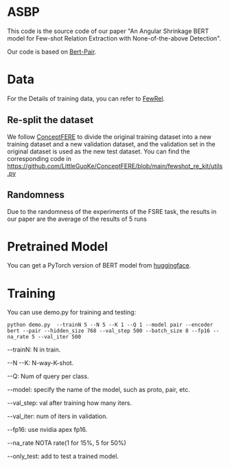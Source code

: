 # ASBP
This code is the source code of our paper "An Angular Shrinkage BERT model for Few-shot Relation Extraction
with None-of-the-above Detection".

Our code is based on [Bert-Pair](https://github.com/thunlp/fewrel).


# Data
For the Details of training data, you  can refer to [FewRel](https://thunlp.github.io/2/fewrel2_da.html).

## Re-split the dataset
We follow [ConceptFERE](https://github.com/LittleGuoKe/ConceptFERE) to divide the original training dataset into a new training dataset and a new validation dataset, and the validation set in the original dataset is used as the new test dataset. You can find the corresponding code in https://github.com/LittleGuoKe/ConceptFERE/blob/main/fewshot_re_kit/utils.py 
## Randomness
Due to the randomness of the experiments of the FSRE task, the results in our paper are the average of the results of 5 runs

# Pretrained Model
You can get a PyTorch version of BERT model from [huggingface](https://huggingface.co/bert-base-uncased).
# Training

You can use demo.py for training and testing:

```
python demo.py  --trainN 5 --N 5 --K 1 --Q 1 --model pair --encoder bert --pair --hidden_size 768 --val_step 500 --batch_size 8 --fp16 --na_rate 5 --val_iter 500
```

--trainN: N in train.
 
--N  --K: N-way-K-shot.

--Q: Num of query per class.

--model: specify the name of the model, such as proto, pair, etc.

--val_step: val after training how many iters.

--val_iter: num of iters in validation.

--fp16: use nvidia apex fp16.

--na_rate NOTA rate(1 for 15%, 5 for 50%)

--only_test: add to test a trained model.
